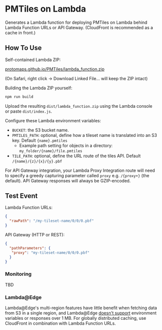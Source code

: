 # PMTiles on Lambda

Generates a Lambda function for deploying PMTiles on Lambda behind Lambda Function URLs or API Gateway. (CloudFront is recommended as a cache in front.)

## How To Use

Self-contained Lambda ZIP:

[protomaps.github.io/PMTiles/lambda_function.zip](https://protomaps.github.io/PMTiles/lambda_function.zip)

(On Safari, right click -> Download Linked File... will keep the ZIP intact)

Building the Lambda ZIP yourself:

```sh
npm run build
```

Upload the resulting `dist/lambda_function.zip` using the Lambda console or paste `dist/index.js`.

Configure these Lambda environment variables:

* `BUCKET`: the S3 bucket name.
* `PMTILES_PATH`: optional, define how a tileset name is translated into an S3 key. Default `{name}.pmtiles`
  * Example path setting for objects in a directory: `my_folder/{name}/file.pmtiles`
* `TILE_PATH`: optional, define the URL route of the tiles API. Default `/{name}/{z}/{x}/{y}.pbf`

For API Gateway integration, your Lambda Proxy Integration route will need to specify a greedy capturing parameter called `proxy` e.g. `/{proxy+}` (the default). API Gateway responses will always be GZIP-encoded.

## Test Event

Lambda Function URLs:

```json
{
  "rawPath": "/my-tileset-name/0/0/0.pbf"
}
```

API Gateway (HTTP or REST):

```json
{
  "pathParameters": {
   "proxy": "my-tileset-name/0/0/0.pbf"
  }
}
```

### Monitoring

TBD

### Lambda@Edge

Lambda@Edge's multi-region features have little benefit when fetching data from S3 in a single region, and Lambda@Edge [doesn't support](https://docs.aws.amazon.com/AmazonCloudFront/latest/DeveloperGuide/edge-functions-restrictions.html) environment variables or responses over 1 MB. For globally distributed caching, use CloudFront in combination with Lambda Function URLs.
